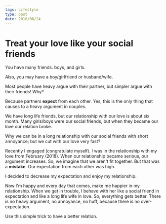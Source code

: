 ```yaml
---
tags: Lifestyle
type: post
date: 2018/08/24
---
```

# Treat your love like your social friends

You have many friends. boys, and girls.

Also, you may have a boy/girlfriend or husband/wife.

Most people have heavy argue with their partner, but simpler argue with their friends! Why?

Because partners **expect** from each other. Yes, this is the only thing that causes to a heavy argument in couples.

We have long life friends, but our relationship with our love is about six month.
Many girls/boys were our social friends, but when they became our love our relation broke.

Why we can be in a long relationship with our social friends with short annoyance; but we cut with our love very fast?

Recently I engaged (congratulate myself).
I was in the relationship with my love from February (2018).
When our relationship became serious, our argument increases.
So, we imagine that we aren't fit together.
But that was a **mistake**.
Our expectation from each other was high.

I decided to decrease my expectation and enjoy my relationship.

Now I'm happy and every day that comes, make me happier in my relationship.
When we get in trouble, I behave with her like a social friend in expectation and like a long life wife in love. So, everything gets better.
There is no heavy argument, no annoyance, no huff, because there is no over-expectation.

Use this simple trick to have a better relation.

<Disqus/>
